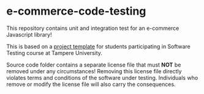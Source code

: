 # e-commerce-code-testing
This repository contains unit and integration test for an e-commerce Javascript library! 

This is based on a [project template](https://github.com/otula/COMP.SE.200-2021-2022-1) for students participating in Software Testing course
at Tampere University.

Source code folder contains a separate license file that must **NOT** be removed under any circumstances!
Removing this license file directly violates terms and conditions of the software under testing.
Individuals who remove or modify the license file will also carry the consequences.

